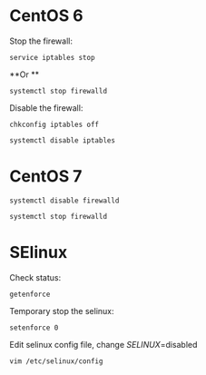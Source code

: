 # CentOS 6
Stop the firewall:
```
service iptables stop
```
**Or **
```
systemctl stop firewalld
```
Disable the firewall:
```
chkconfig iptables off
```
```
systemctl disable iptables
```

# CentOS 7
```
systemctl disable firewalld
```
```
systemctl stop firewalld
```


# SElinux
Check status:
```
getenforce                
```
Temporary stop the selinux:
```
setenforce 0
```
Edit selinux config file, change _SELINUX_=disabled
```
vim /etc/selinux/config
```
